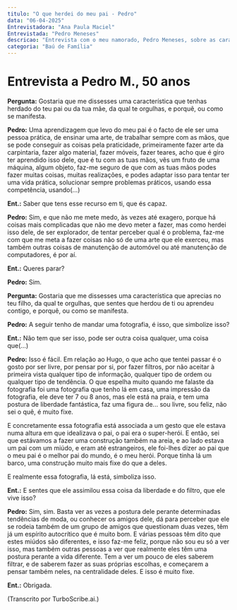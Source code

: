 ```yaml
---
titulo: "O que herdei do meu pai - Pedro"
data: "06-04-2025"
Entrevistadora: "Ana Paula Maciel"
Entrevistada: "Pedro Meneses"
descricao: "Entrevista com o meu namorado, Pedro Meneses, sobre as características do seu pai de que ele se orgulha de ter herdado e características do filho que se orgulha de ter transmitido."
categoria: "Baú de Família"
---
```


# Entrevista a Pedro M., 50 anos

**Pergunta:** Gostaria que me dissesses uma característica que tenhas herdado do teu pai ou da tua mãe, da qual te orgulhas, e porquê, ou como se manifesta.

**Pedro:** Uma aprendizagem que levo do meu pai é o facto de ele ser uma pessoa prática, de ensinar uma arte, de trabalhar sempre com as mãos, que se pode conseguir as coisas pela praticidade, primeiramente fazer arte da carpintaria, fazer algo material, fazer móveis, fazer teares, acho que é giro ter aprendido isso dele, que é tu com as tuas mãos, vês um fruto de uma máquina, algum objeto, faz-me seguro de que com as tuas mãos podes fazer muitas coisas, muitas realizações, e podes adaptar isso para tentar ter uma vida prática, solucionar sempre problemas práticos, usando essa competência, usando(…) 

**Ent.:** Saber que tens esse recurso em ti, que és capaz. 

**Pedro:** Sim, e que não me mete medo, às vezes até exagero, porque há coisas mais complicadas que não me devo meter a fazer, mas como herdei isso dele, de ser explorador, de tentar perceber qual é o problema, faz-me com que me meta a fazer coisas não só de uma arte que ele exerceu, mas também outras coisas de manutenção de automóvel ou até manutenção de computadores, é por aí. 

**Ent.:** Queres parar? 

**Pedro:** Sim.

**Pergunta:** Gostaria que me dissesses uma característica que aprecias no teu filho, da qual te orgulhas, que sentes que herdou de ti ou aprendeu contigo, e porquê, ou como se manifesta.

**Pedro:** A seguir tenho de mandar uma fotografia, é isso, que simbolize isso? 

**Ent.:** Não tem que ser isso, pode ser outra coisa qualquer, uma coisa que(…) 

**Pedro:** Isso é fácil.
Em relação ao Hugo, o que acho que tentei passar é o gosto por ser livre, por pensar por si, por fazer filtros, por não aceitar à primeira vista qualquer tipo de informação, qualquer tipo de ordem ou qualquer tipo de tendência. O que espelha muito quando me falaste da fotografia foi uma fotografia que tenho lá em casa, uma impressão da fotografia, ele deve ter 7 ou 8 anos, mas ele está na praia, e tem uma postura de liberdade fantástica, faz uma figura de... sou livre, sou feliz, não sei o quê, é muito fixe.

E concretamente essa fotografia está associada a um gesto que ele estava numa altura em que idealizava o pai, o pai era o super-herói. E então, sei que estávamos a fazer uma construção também na areia, e ao lado estava um pai com um miúdo, e eram até estrangeiros, ele foi-lhes dizer ao pai que o meu pai é o melhor pai do mundo, é o meu herói. Porque tinha lá um barco, uma construção muito mais fixe do que a deles.

E realmente essa fotografia, lá está, simboliza isso.

**Ent.:** E sentes que ele assimilou essa coisa da liberdade e do filtro, que ele vive isso? 

**Pedro:** Sim, sim. Basta ver as vezes a postura dele perante determinadas tendências de moda, ou conhecer os amigos dele, dá para perceber que ele se rodeia também de um grupo de amigos que questionam duas vezes, têm já um espírito autocrítico que é muito bom.
E várias pessoas têm dito que estes miúdos são diferentes, e isso faz-me feliz, porque não sou eu só a ver isso, mas também outras pessoas a ver que realmente eles têm uma postura perante a vida diferente. Tem a ver um pouco de eles saberem filtrar, e de saberem fazer as suas próprias escolhas, e começarem a pensar também neles, na centralidade deles. E isso é muito fixe.

**Ent.:** Obrigada.

(Transcrito por TurboScribe.ai.)
